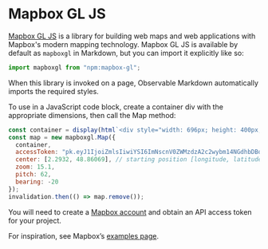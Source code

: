 # Mapbox GL JS

[Mapbox GL JS](https://docs.mapbox.com/mapbox-gl-js/guides/) is a library for building web maps and web applications with Mapbox's modern mapping technology. Mapbox GL JS is available by default as `mapboxgl` in Markdown, but you can import it explicitly like so:

```js echo
import mapboxgl from "npm:mapbox-gl";
```

When this library is invoked on a page, Observable Markdown automatically imports the required styles.

To use in a JavaScript code block, create a container div with the appropriate dimensions, then call the Map method:

```js echo
const container = display(html`<div style="width: 696px; height: 400px;">`);
const map = new mapboxgl.Map({
  container,
  accessToken: "pk.eyJ1IjoiZmlsIiwiYSI6ImNscnV0ZWMzdzA2c2wybm14NGdhbDBqeXkifQ.he-qZ179Xez4BkAMk6vRfA",
  center: [2.2932, 48.86069], // starting position [longitude, latitude]
  zoom: 15.1,
  pitch: 62,
  bearing: -20
});
invalidation.then(() => map.remove());
```

You will need to create a [Mapbox account](https://account.mapbox.com/) and obtain an API access token for your project.

For inspiration, see Mapbox’s [examples page](https://docs.mapbox.com/mapbox-gl-js/example/).
